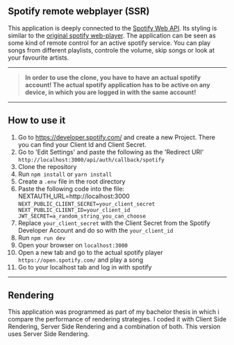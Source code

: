## Spotify remote webplayer (SSR)
This application is deeply connected to the [Spotify Web API](https://developer.spotify.com/documentation/web-api/ "Spotify Web API"). Its styling is similar to the [original spotify web-player](https://open.spotify.com/ "original spotify web-player"). The application can be seen as some kind of remote control for an active spotify service. You can play songs from different playlists, controle the volume, skip songs or look at your favourite artists. 

------------

> **In order to use the clone, you have to have an actual spotify account!
The actual spotify application has to be active on any device, in which you are logged in with the same account!**

------------


## How to use it
1. Go to https://developer.spotify.com/ and create a new Project. There you can find your Client Id and Client Secret.
2. Go to 'Edit Settings' and paste the following as the 'Redirect URI' `http://localhost:3000/api/auth/callback/spotify`
3. Clone the repository
4. Run `npm install` or `yarn install`
5. Create a `.env` file in the root directory
6. Paste the following code into the file: NEXTAUTH_URL=http://localhost:3000
`NEXT_PUBLIC_CLIENT_SECRET=your_client_secret
NEXT_PUBLIC_CLIENT_ID=your_client_id
JWT_SECRET=a_random_string_you_can_choose`
7. Replace `your_client_secret` with the Client Secret from the Spotify Developer Account and do so with the `your_client_id`
8. Run `npm run dev`
9. Open your browser on `localhost:3000`
10. Open a new tab and go to the actual spotify player `https://open.spotify.com/` and play a song
11. Go to your localhost tab and log in with spotify


------------

## Rendering
This application was programmed as part of my bachelor thesis in which i compare the performance of rendering strategies. I coded it with Client Side Rendering, Server Side Rendering and a combination of both. This version uses Server Side Rendering.
